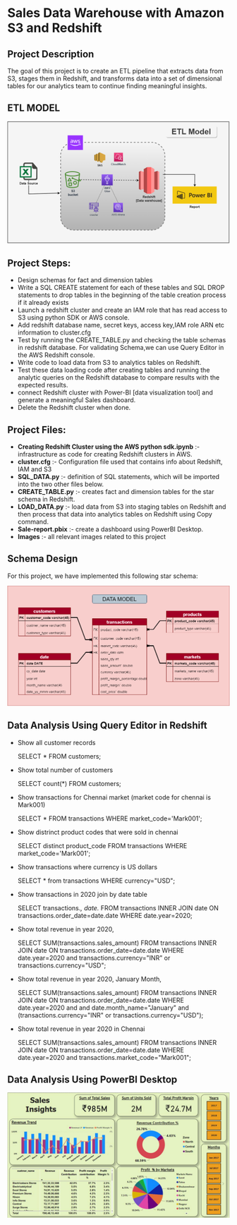 # Sales Data Warehouse with Amazon S3 and Redshift

## Project Description

The goal of this project is to create an ETL pipeline that extracts data from S3, stages them in Redshift, and transforms data into a set of dimensional tables for our analytics team to continue finding meaningful insights.

## ETL MODEL

![ETL-model]( https://github.com/NITISH9891/Sales_Data_warehouse_with_Redshift/blob/main/ETL-model.png)

## Project Steps:

- Design schemas for fact and dimension tables
- Write a SQL CREATE statement for each of these tables and SQL DROP statements to drop tables in the beginning of the table creation process if it already exists 
- Launch a redshift cluster and create an IAM role that has read access to S3 using python SDK or AWS console.
- Add redshift database name, secret keys, access key,IAM role ARN etc information to cluster.cfg
- Test by running the CREATE_TABLE.py and checking the table schemas in redshift database. For validating Schema,we can use Query Editor in the AWS Redshift console. 
- Write code to load data from S3 to analytics tables on Redshift.
- Test these data loading code after creating tables and running the analytic queries on the Redshift database to compare results with the expected results.
- connect Redshift cluster with Power-BI [data visualization tool] and generate a meaningful Sales dashboard.
- Delete the Redshift cluster when done.

## Project Files:

- **Creating Redshift Cluster using the AWS python sdk.ipynb** :- infrastructure as code for creating Redshift clusters in AWS.
- **cluster.cfg** :- Configuration file used that contains info about Redshift, IAM and S3
- **SQL_DATA.py** :- definition of SQL statements, which will be imported into the two other files below.
- **CREATE_TABLE.py** :- creates fact and dimension tables for the star schema in Redshift.
- **LOAD_DATA.py** :-  load data from S3 into staging tables on Redshift and then process that data into analytics tables on Redshift using Copy command.
- **Sale-report.pbix** :- create a dashboard using PowerBI Desktop.
- **Images** :- all relevant images related to this project 

## Schema Design

For this project, we have implemented this following star schema:

![sale_fact_schema](https://github.com/NITISH9891/Sales_Data_warehouse_with_Redshift/blob/main/sales_fact_schema.png)


## Data Analysis Using Query Editor in Redshift

* Show all customer records

    SELECT * FROM customers;

* Show total number of customers

    SELECT count(*) FROM customers;

* Show transactions for Chennai market (market code for chennai is Mark001)

    SELECT * FROM transactions WHERE market_code='Mark001';

* Show distrinct product codes that were sold in chennai

    SELECT distinct product_code 
    FROM transactions WHERE market_code='Mark001';

* Show transactions where currency is US dollars

    SELECT * from transactions WHERE currency="USD";

* Show transactions in 2020 join by date table

    SELECT transactions.*, date.* 
    FROM transactions 
    INNER JOIN date ON transactions.order_date=date.date 
    WHERE date.year=2020;

* Show total revenue in year 2020,

    SELECT SUM(transactions.sales_amount) 
    FROM transactions 
    INNER JOIN date ON transactions.order_date=date.date 
    WHERE date.year=2020 and transactions.currency="INR" or transactions.currency="USD";
	
* Show total revenue in year 2020, January Month,

    SELECT SUM(transactions.sales_amount) 
    FROM transactions 
    INNER JOIN date ON transactions.order_date=date.date 
    WHERE date.year=2020 and and date.month_name="January" and (transactions.currency="INR" or transactions.currency="USD");

* Show total revenue in year 2020 in Chennai

    SELECT SUM(transactions.sales_amount) 
    FROM transactions 
    INNER JOIN date ON transactions.order_date=date.date 
    WHERE date.year=2020 and transactions.market_code="Mark001";


## Data Analysis Using PowerBI Desktop

![sale-insights-PowerBI-report](https://github.com/NITISH9891/Sales_Data_warehouse_with_Redshift/blob/main/sale-insights-PowerBI-report.jpg )

